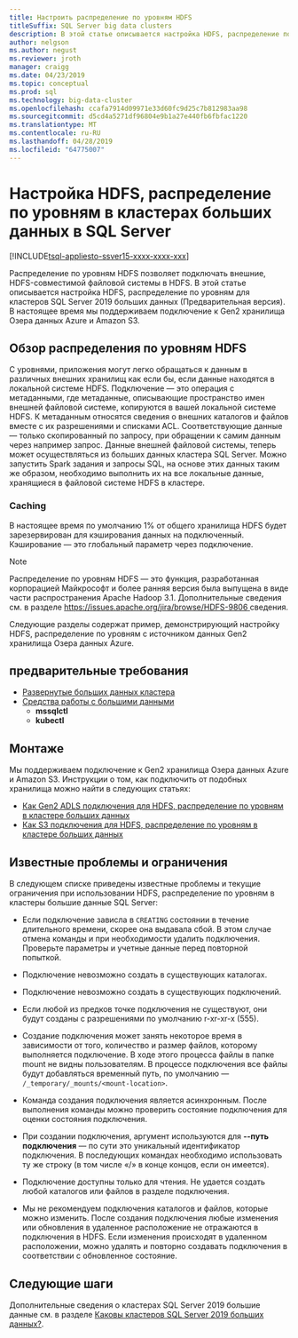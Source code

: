 ```yaml
---
title: Настроить распределение по уровням HDFS
titleSuffix: SQL Server big data clusters
description: В этой статье описывается настройка HDFS, распределение по уровням для монтажа внешней системы хранилище Azure Data Lake файл в HDFS в кластере SQL Server 2019 больших данных (Предварительная версия).
author: nelgson
ms.author: negust
ms.reviewer: jroth
manager: craigg
ms.date: 04/23/2019
ms.topic: conceptual
ms.prod: sql
ms.technology: big-data-cluster
ms.openlocfilehash: ccafa7914d09971e33d60fc9d25c7b812983aa98
ms.sourcegitcommit: d5cd4a5271df96804e9b1a27e440fb6fbfac1220
ms.translationtype: MT
ms.contentlocale: ru-RU
ms.lasthandoff: 04/28/2019
ms.locfileid: "64775007"
---
```

# <a name="configure-hdfs-tiering-on-sql-server-big-data-clusters"></a>Настройка HDFS, распределение по уровням в кластерах больших данных в SQL Server

[!INCLUDE[tsql-appliesto-ssver15-xxxx-xxxx-xxx](../includes/tsql-appliesto-ssver15-xxxx-xxxx-xxx.md)]

Распределение по уровням HDFS позволяет подключать внешние, HDFS-совместимой файловой системы в HDFS. В этой статье описывается настройка HDFS, распределение по уровням для кластеров SQL Server 2019 больших данных (Предварительная версия). В настоящее время мы поддерживаем подключение к Gen2 хранилища Озера данных Azure и Amazon S3. 

## <a name="hdfs-tiering-overview"></a>Обзор распределения по уровням HDFS

С уровнями, приложения могут легко обращаться к данным в различных внешних хранилищ как если бы, если данные находятся в локальной системе HDFS. Подключение — это операция с метаданными, где метаданные, описывающие пространство имен внешней файловой системе, копируются в вашей локальной системе HDFS. К метаданным относятся сведения о внешних каталогов и файлов вместе с их разрешениями и списками ACL. Соответствующие данные — только скопированный по запросу, при обращении к самим данным через например запрос. Данные внешней файловой системы, теперь может осуществляться из больших данных кластера SQL Server. Можно запустить Spark задания и запросы SQL, на основе этих данных таким же образом, необходимо выполнить их на все локальные данные, хранящиеся в файловой системе HDFS в кластере.

### <a name="caching"></a>Caching
В настоящее время по умолчанию 1% от общего хранилища HDFS будет зарезервирован для кэширования данных на подключенный. Кэширование — это глобальный параметр через подключение.

> [!NOTE]
> Распределение по уровням HDFS — это функция, разработанная корпорацией Майкрософт и более ранняя версия была выпущена в виде части распространения Apache Hadoop 3.1. Дополнительные сведения см. в разделе [ https://issues.apache.org/jira/browse/HDFS-9806 ](https://issues.apache.org/jira/browse/HDFS-9806) сведения.

Следующие разделы содержат пример, демонстрирующий настройку HDFS, распределение по уровням с источником данных Gen2 хранилища Озера данных Azure.

## <a name="prerequisites"></a>предварительные требования

- [Развернутые больших данных кластера](deployment-guidance.md)
- [Средства работы с большими данными](deploy-big-data-tools.md)
  - **mssqlctl**
  - **kubectl**

## <a name="mounting-instructions"></a>Монтаже

Мы поддерживаем подключение к Gen2 хранилища Озера данных Azure и Amazon S3. Инструкции о том, как подключить от подобных хранилища можно найти в следующих статьях:

- [Как Gen2 ADLS подключения для HDFS, распределение по уровням в кластере больших данных](hdfs-tiering-mount-adlsgen2.md)
- [Как S3 подключения для HDFS, распределение по уровням в кластере больших данных](hdfs-tiering-mount-s3.md)

## <a id="issues"></a> Известные проблемы и ограничения

В следующем списке приведены известные проблемы и текущие ограничения при использовании HDFS, распределение по уровням в кластеры большие данные SQL Server:

- Если подключение зависла в `CREATING` состоянии в течение длительного времени, скорее она выдавала сбой. В этом случае отмена команды и при необходимости удалить подключения. Проверьте параметры и учетные данные перед повторной попыткой.

- Подключение невозможно создать в существующих каталогах.

- Подключение невозможно создать в существующих подключений.

- Если любой из предков точке подключения не существуют, они будут созданы с разрешениями по умолчанию r-xr-xr-x (555).

- Создание подключения может занять некоторое время в зависимости от того, количество и размер файлов, которому выполняется подключение. В ходе этого процесса файлы в папке mount не видны пользователям. В процессе подключения все файлы будут добавляться временный путь, по умолчанию — `/_temporary/_mounts/<mount-location>`.

- Команда создания подключения является асинхронным. После выполнения команды можно проверить состояние подключения для оценки состояния подключения.

- При создании подключения, аргумент используются для **--путь подключения** — по сути это уникальный идентификатор подключения. В последующих командах необходимо использовать ту же строку (в том числе «/» в конце концов, если он имеется).

- Подключение доступны только для чтения. Не удается создать любой каталогов или файлов в разделе подключения.

- Мы не рекомендуем подключения каталогов и файлов, которые можно изменить. После создания подключения любые изменения или обновления в удаленное расположение не отражаются в подключения в HDFS. Если изменения происходят в удаленном расположении, можно удалять и повторно создавать подключения в соответствии с обновленное состояние.

## <a name="next-steps"></a>Следующие шаги

Дополнительные сведения о кластерах SQL Server 2019 большие данные см. в разделе [Каковы кластеров SQL Server 2019 больших данных?](big-data-cluster-overview.md).
